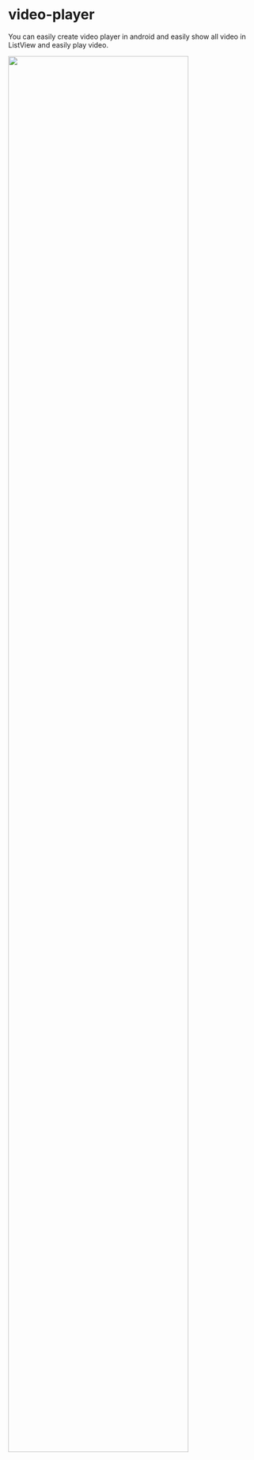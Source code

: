 # video-player

You can easily create video player in android and easily show all video in ListView and easily play video. 

<img src="https://user-images.githubusercontent.com/24806243/32542913-1ecfcc02-c49a-11e7-9873-7bf91ab0a276.png" width="85%"></img>
